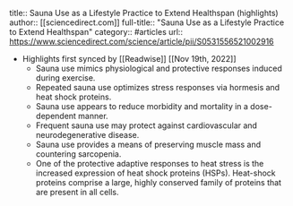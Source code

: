 title:: Sauna Use as a Lifestyle Practice to Extend Healthspan (highlights)
author:: [[sciencedirect.com]]
full-title:: "Sauna Use as a Lifestyle Practice to Extend Healthspan"
category:: #articles
url:: https://www.sciencedirect.com/science/article/pii/S0531556521002916

- Highlights first synced by [[Readwise]] [[Nov 19th, 2022]]
	- Sauna use mimics physiological and protective responses induced during exercise.
	- Repeated sauna use optimizes stress responses via hormesis and heat shock proteins.
	- Sauna use appears to reduce morbidity and mortality in a dose-dependent manner.
	- Frequent sauna use may protect against cardiovascular and neurodegenerative disease.
	- Sauna use provides a means of preserving muscle mass and countering sarcopenia.
	- One of the protective adaptive responses to heat stress is the increased expression of heat shock proteins (HSPs). Heat-shock proteins comprise a large, highly conserved family of proteins that are present in all cells.